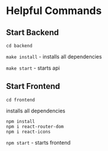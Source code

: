 # Helpful Commands

## Start Backend
```cd backend```

```make install``` - installs all dependencies

```make start``` - starts api

## Start Frontend
```cd frontend```

installs all dependencies
```
npm install
npm i react-router-dom
npm i react-icons
```
```npm start``` - starts frontend
